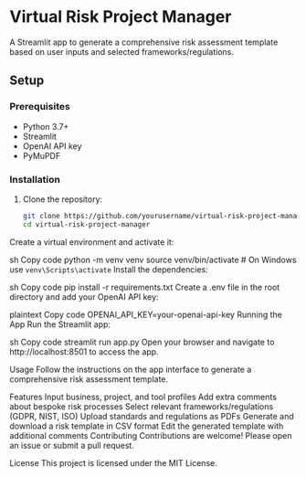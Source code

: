 # Virtual Risk Project Manager

A Streamlit app to generate a comprehensive risk assessment template based on user inputs and selected frameworks/regulations.

## Setup

### Prerequisites
- Python 3.7+
- Streamlit
- OpenAI API key
- PyMuPDF

### Installation

1. Clone the repository:
   ```sh
   git clone https://github.com/yourusername/virtual-risk-project-manager.git
   cd virtual-risk-project-manager
Create a virtual environment and activate it:

sh
Copy code
python -m venv venv
source venv/bin/activate  # On Windows use `venv\Scripts\activate`
Install the dependencies:

sh
Copy code
pip install -r requirements.txt
Create a .env file in the root directory and add your OpenAI API key:

plaintext
Copy code
OPENAI_API_KEY=your-openai-api-key
Running the App
Run the Streamlit app:

sh
Copy code
streamlit run app.py
Open your browser and navigate to http://localhost:8501 to access the app.

Usage
Follow the instructions on the app interface to generate a comprehensive risk assessment template.

Features
Input business, project, and tool profiles
Add extra comments about bespoke risk processes
Select relevant frameworks/regulations (GDPR, NIST, ISO)
Upload standards and regulations as PDFs
Generate and download a risk template in CSV format
Edit the generated template with additional comments
Contributing
Contributions are welcome! Please open an issue or submit a pull request.

License
This project is licensed under the MIT License.
